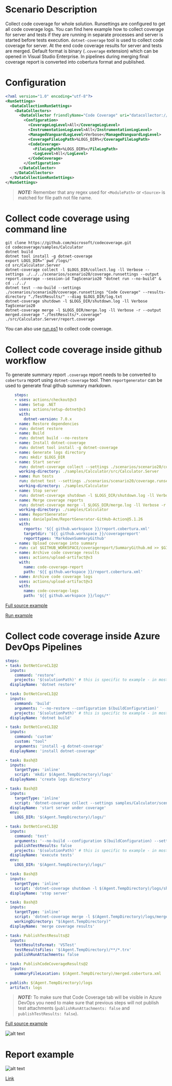 # Scenario Description

Collect code coverage for whole solution. Runsettings are configured to get all code coverage logs. You can find here example how to collect coverage for server and tests if they are running in separate processes and server is started before tests execution. `dotnet-coverage` tool is used to collect code coverage for server. At the end code coverage results for server and tests are merged. Default format is binary (`.coverage` extension) which can be opened in Visual Studio Enterprise. In pipelines during merging final coverage report is converted into cobertura format and published.

# Configuration

```xml
<?xml version="1.0" encoding="utf-8"?>
<RunSettings>
  <DataCollectionRunSettings>
    <DataCollectors>
      <DataCollector friendlyName="Code Coverage" uri="datacollector://Microsoft/CodeCoverage/2.0" assemblyQualifiedName="Microsoft.VisualStudio.Coverage.DynamicCoverageDataCollector, Microsoft.VisualStudio.TraceCollector, Version=11.0.0.0, Culture=neutral, PublicKeyToken=b03f5f7f11d50a3a">
        <Configuration>
          <CoverageLogLevel>All</CoverageLogLevel>
          <InstrumentationLogLevel>All</InstrumentationLogLevel>
          <ManagedVanguardLogLevel>Verbose</ManagedVanguardLogLevel>
          <CoverageFileLogPath>%LOGS_DIR%</CoverageFileLogPath>
          <CodeCoverage>
            <FileLogPath>%LOGS_DIR%</FileLogPath>
            <LogLevel>All</LogLevel>
          </CodeCoverage>
        </Configuration>
      </DataCollector>
    </DataCollectors>
  </DataCollectionRunSettings>
</RunSettings>
```

> **_NOTE:_** Remember that any regex used for `<ModulePath>` or `<Source>` is matched for file path not file name.

# Collect code coverage using command line

```shell
git clone https://github.com/microsoft/codecoverage.git
cd codecoverage/samples/Calculator
dotnet build
dotnet tool install -g dotnet-coverage
export LOGS_DIR="`pwd`/logs/"
cd src/Calculator.Server
dotnet-coverage collect -l $LOGS_DIR/collect.log -ll Verbose --settings ./../../scenarios/scenario20/coverage.runsettings --output report.coverage --session-id TagScenario20 "dotnet run --no-build" &
cd ../../
dotnet test --no-build --settings ./scenarios/scenario20/coverage.runsettings "Code Coverage" --results-directory "./TestResults/" --diag $LOGS_DIR/log.txt
dotnet-coverage shutdown -l $LOGS_DIR/shutdown.log -ll Verbose TagScenario20
dotnet-coverage merge -l $LOGS_DIR/merge.log -ll Verbose -r --output merged.coverage "./TestResults/*.coverage" ./src/Calculator.Server/report.coverage
```

You can also use [run.ps1](run.ps1) to collect code coverage.

# Collect code coverage inside github workflow

To generate summary report `.coverage` report needs to be converted to `cobertura` report using `dotnet-coverage` tool. Then `reportgenerator` can be used to generate final github summary markdown.

```yml
    steps:
    - uses: actions/checkout@v3
    - name: Setup .NET
      uses: actions/setup-dotnet@v3
      with:
        dotnet-version: 7.0.x
    - name: Restore dependencies
      run: dotnet restore
    - name: Build
      run: dotnet build --no-restore
    - name: Install dotnet-coverage
      run: dotnet tool install -g dotnet-coverage
    - name: Generate logs directory
      run: mkdir $LOGS_DIR
    - name: Start server
      run: dotnet-coverage collect --settings ./scenarios/scenario20/coverage.runsettings -l $LOGS_DIR/collect.log -ll Verbose --output report.coverage --session-id TagScenario20 "dotnet run --no-build" &
      working-directory: ./samples/Calculator/src/Calculator.Server
    - name: Run tests
      run: dotnet test --settings ./scenarios/scenario20/coverage.runsettings --no-build --verbosity normal --results-directory ./TestResults/ --diag $LOGS_DIR/log.txt
      working-directory: ./samples/Calculator
    - name: Stop server
      run: dotnet-coverage shutdown -l $LOGS_DIR/shutdown.log -ll Verbose TagScenario20
    - name: Merge coverage reports
      run: dotnet-coverage merge -l $LOGS_DIR/merge.log -ll Verbose -r -f cobertura -o $GITHUB_WORKSPACE/report.cobertura.xml "./TestResults/*.coverage" src/Calculator.Server/report.coverage
      working-directory: ./samples/Calculator
    - name: ReportGenerator
      uses: danielpalme/ReportGenerator-GitHub-Action@5.1.26
      with:
        reports: '${{ github.workspace }}/report.cobertura.xml'
        targetdir: '${{ github.workspace }}/coveragereport'
        reporttypes: 'MarkdownSummaryGithub'
    - name: Upload coverage into summary
      run: cat $GITHUB_WORKSPACE/coveragereport/SummaryGithub.md >> $GITHUB_STEP_SUMMARY
    - name: Archive code coverage results
      uses: actions/upload-artifact@v3
      with:
        name: code-coverage-report
        path: '${{ github.workspace }}/report.cobertura.xml'
    - name: Archive code coverage logs
      uses: actions/upload-artifact@v3
      with:
        name: code-coverage-logs
        path: '${{ github.workspace }}/logs/*'
```

[Full source example](../../../../.github/workflows/Calculator_Scenario20.yml)

[Run example](../../../../../../actions/workflows/Calculator_Scenario20.yml)

# Collect code coverage inside Azure DevOps Pipelines

```yml
steps:
- task: DotNetCoreCLI@2
  inputs:
    command: 'restore'
    projects: '$(solutionPath)' # this is specific to example - in most cases not needed
  displayName: 'dotnet restore'

- task: DotNetCoreCLI@2
  inputs:
    command: 'build'
    arguments: '--no-restore --configuration $(buildConfiguration)'
    projects: '$(solutionPath)' # this is specific to example - in most cases not needed
  displayName: 'dotnet build'

- task: DotNetCoreCLI@2
  inputs:
    command: 'custom'
    custom: "tool"
    arguments: 'install -g dotnet-coverage'
  displayName: 'install dotnet-coverage'

- task: Bash@3
  inputs:
    targetType: 'inline'
    script: 'mkdir $(Agent.TempDirectory)/logs'
  displayName: 'create logs directory'

- task: Bash@3
  inputs:
    targetType: 'inline'
    script: 'dotnet-coverage collect --settings samples/Calculator/scenarios/scenario20/coverage.runsettings -l $(Agent.TempDirectory)/logs/collect.log -ll Verbose --output $(Agent.TempDirectory)/server.coverage --session-id TagScenario20 "dotnet run --project $(projectPath) --no-build" &'
  displayName: 'start server under coverage'
  env:
    LOGS_DIR: '$(Agent.TempDirectory)/logs/'

- task: DotNetCoreCLI@2
  inputs:
    command: 'test'
    arguments: '--no-build --configuration $(buildConfiguration) --settings samples/Calculator/scenarios/scenario20/coverage.runsettings --logger trx --results-directory $(Agent.TempDirectory) --diag $(Agent.TempDirectory)/logs/log.txt'
    publishTestResults: false
    projects: '$(solutionPath)' # this is specific to example - in most cases not needed
  displayName: 'execute tests'
  env:
    LOGS_DIR: '$(Agent.TempDirectory)/logs/'

- task: Bash@3
  inputs:
    targetType: 'inline'
    script: 'dotnet-coverage shutdown -l $(Agent.TempDirectory)/logs/shutdown.log -ll Verbose TagScenario20'
  displayName: 'stop server'

- task: Bash@3
  inputs:
    targetType: 'inline'
    script: 'dotnet-coverage merge -l $(Agent.TempDirectory)/logs/merge.log -ll Verbose -f cobertura -o merged.cobertura.xml --recursive "*.coverage"'
    workingDirectory: "$(Agent.TempDirectory)"
  displayName: 'merge coverage results'

- task: PublishTestResults@2
  inputs:
    testResultsFormat: 'VSTest'
    testResultsFiles: '$(Agent.TempDirectory)/**/*.trx'
    publishRunAttachments: false

- task: PublishCodeCoverageResults@2
  inputs:
    summaryFileLocation: $(Agent.TempDirectory)/merged.cobertura.xml

- publish: $(Agent.TempDirectory)/logs
  artifact: logs
```

> **_NOTE:_** To make sure that Code Coverage tab will be visible in Azure DevOps you need to make sure that previous steps will not publish test attachments (`publishRunAttachments: false` and `publishTestResults: false`).

[Full source example](azure-pipelines.yml)

![alt text](azure-pipelines.jpg "Code Coverage tab in Azure DevOps pipelines")

# Report example

![alt text](example.report.jpg "Example report")

[Link](example.report.cobertura.xml)
